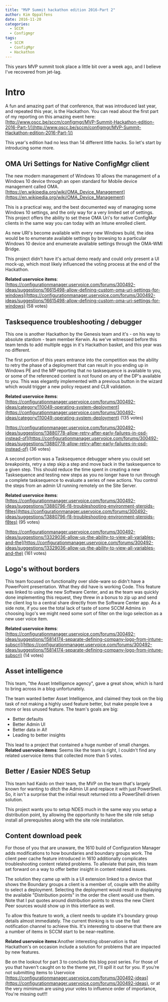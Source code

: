 ```yaml
---
title: "MVP Summit hackathon edition 2016-Part 2"
author: Kim Oppalfens
date: 2016-11-20
categories:
  - SCCM
  - Configmgr
tags:
  - SCCM
  - ConfigMgr
  - Hackathon
---
```


This years MVP summit took place a little bit over a week ago, and I believe I've recovered from jet-lag.

# Intro #
A fun and amazing part of that conference, that was introduced last year, and repeated this year, is the Hackathon. You can read about the first part of my reporting on this amazing event here: [http://www.oscc.be/sccm/configmgr/MVP-Summit-Hackathon-edition-2016-Part-1/](http://www.oscc.be/sccm/configmgr/MVP-Summit-Hackathon-edition-2016-Part-1/)

This year's edition had no less than 14 different little hacks. So let's start by introducing some more.

## OMA Uri Settings for Native ConfigMgr client ##
The new modern management of Windows 10 allows the management of a Windows 10 device through an open standard for Mobile device management called OMA. [https://en.wikipedia.org/wiki/OMA_Device_Management](https://en.wikipedia.org/wiki/OMA_Device_Management) 

This is a practical way, and the best documented way of managing some Windows 10 settings, and the only way for a very limited set of settings. This project offers the ability to set these OMA Uri's for native ConfigMgr clients in the same way you can today with an Intune enrolled client.

As new URI's become available with every new Windows build, the idea would be to enumerate available settings by browsing to a particular Windows 10 device and enumerate available settings through the OMA-WMI Bridge.

This project didn't have it's actual demo ready and could only present a UI mock-up, which most likely influenced the voting process at the end of the Hackathon.

**Related uservoice items**: 
[https://configurationmanager.uservoice.com/forums/300492-ideas/suggestions/16615498-allow-defining-custom-oma-uri-settings-for-windows](https://configurationmanager.uservoice.com/forums/300492-ideas/suggestions/16615498-allow-defining-custom-oma-uri-settings-for-windows) (58 votes)

## Tasksequence troubleshooting / debugger ##
This one is another Hackathon by the Genesis team and it's - on his way to absolute stardom - team member Kerwin. As we've witnessed before this team tends to add multiple eggs in it's Hackathon basket, and this year was no different.

The first portion of this years entrance into the competition was the ability to retry the phase of a deployment that can result in you ending up in Windows PE and the MP reporting that no tasksequence is available to you, or some of the referenced content is not found on any of the DP's available to you. This was elegantly implemented with a previous button in the wizard which would trigger a new policy request and CLR validation.

**Related uservoice items**:
[https://configurationmanager.uservoice.com/forums/300492-ideas/category/110049-operating-system-deployment](https://configurationmanager.uservoice.com/forums/300492-ideas/category/110049-operating-system-deployment) (135 votes)

[https://configurationmanager.uservoice.com/forums/300492-ideas/suggestions/13880778-allow-retry-after-early-failures-in-osd-instead-of](https://configurationmanager.uservoice.com/forums/300492-ideas/suggestions/13880778-allow-retry-after-early-failures-in-osd-instead-of) (36 votes)

A second portion was a Tasksequence debugger where you could set breakpoints, retry a step skip a step and move back in the tasksequence to a given step. This should reduce the time spent in creating a new Tasksequence and testing new steps as you no longer have to run through a complete tasksequence to evaluate a series of new actions. You control the steps from an admin UI running remotely on the Site Server.

**Related uservoice items**:
[https://configurationmanager.uservoice.com/forums/300492-ideas/suggestions/13880796-f8-troubleshooting-environment-steroids-f8tes](https://configurationmanager.uservoice.com/forums/300492-ideas/suggestions/13880796-f8-troubleshooting-environment-steroids-f8tes) (95 votes)

[https://configurationmanager.uservoice.com/forums/300492-ideas/suggestions/13329036-allow-us-the-ability-to-view-all-variables-and-the](https://configurationmanager.uservoice.com/forums/300492-ideas/suggestions/13329036-allow-us-the-ability-to-view-all-variables-and-the)
 (161 votes)

## Logo's without borders ##
This team focused on functionality over slide-ware so didn't have a PowerPoint presentation. What they did have is working Code. This feature was linked to using the new Software Center, and as the team was quickly done implementing this request, they threw in a bonus to zip up and send the client log to a central share directly from the Software Center app.
As a side note, if you see the total lack of taste of some SCCM Admins in choosing logo's we might need some sort of filter on the logo selection as a new user voice item. 

**Related uservoice items**:
[https://configurationmanager.uservoice.com/forums/300492-ideas/suggestions/15814174-separate-defining-company-logo-from-intune-subscri](https://configurationmanager.uservoice.com/forums/300492-ideas/suggestions/15814174-separate-defining-company-logo-from-intune-subscri) (14 votes)

## Asset intelligence ##
This team, "the Asset Intelligence agency", gave a great show, which is hard to bring across in a blog unfortunately.

The team wanted better Asset Intelligence, and claimed they took on the big task of not making a highly used feature better, but make people love a more or less unused feature.
The team's goals are big:
- Better defaults
- Better Admin UI
- Better data in AI!
- Leading to better insights

This lead to a project that contained a huge number of small changes.
**Related uservoice items**: Seems like the team is right, I couldn't find any related uservoice items that collected more than 5 votes.

## Better / Easier NDES Setup ##
This team had Kaido on their team, the MVP on the team that's largely known for wanting to ditch the Admin UI and replace it with just PowerShell. So, it isn't a surprise that the initial result returned into a PowerShell driven solution.

This project wants you to setup NDES much in the same way you setup a distribution point, by allowing the opportunity to have the site role setup install all prerequisites along with the site role installation. 

## Content download peek ##
For those of you that are unaware, the 1610 build of Configuration Manager adds modifications to how boundaries and boundary groups work. The client peer cache feature introduced in 1610 additionally complicates troubleshooting content related problems. To alleviate that pain, this team set forward on a way to offer better insight in content related issues.

The solution they came up with is a UI extension linked to a device that shows the Boundary groups a client is a member of, couple with the ability to select a deployment. Selecting the deployment would result in displaying the available "Distribution points" in the order the client would use them. Note that I put quotes around distribution points to stress the new Client Peer sources would show up in this interface as well.

To allow this feature to work, a client needs to update it's boundary group details almost immediately. The current thinking is to use the fast notification channel to achieve this. It's interesting to observe that there are a number of items in SCCM start to be near-realtime.

**Related uservoice items**:Another interesting observation is that Hackathon's on occasion include a solution for problems that are impacted by new features.

Be on the lookout for part 3 to conclude this blog post series. 
For those of you that haven't caught on to the theme yet, I'll spill it out for you.
If you're not submitting items to Uservoice [https://configurationmanager.uservoice.com/forums/300492-ideas](https://configurationmanager.uservoice.com/forums/300492-ideas), or at the very mimimum are using your votes to influence order of importance,
You're missing out!!!
 
 